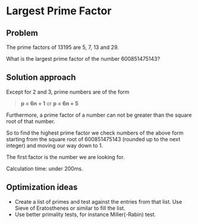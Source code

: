 # Largest Prime Factor

## Problem

The prime factors of 13195 are 5, 7, 13 and 29.

What is the largest prime factor of the number 600851475143?

## Solution approach

Except for 2 and 3, prime numbers are of the form 

> **p = 6n + 1** or **p = 6n + 5**

Furthermore, a prime factor of a number can not be greater than the square root of that number.


So to find the highest prime factor we check numbers of the above form starting from the square root of 600851475143 (rounded up to the next integer) and moving our way down to 1.

The first factor is the number we are looking for.

Calculation time: under 200ms. 

## Optimization ideas

- Create a list of primes and test against the entries from that list. Use Sieve of Eratosthenes or similar to fill the list.
- Use better primality tests, for instance Miller(-Rabin) test.
